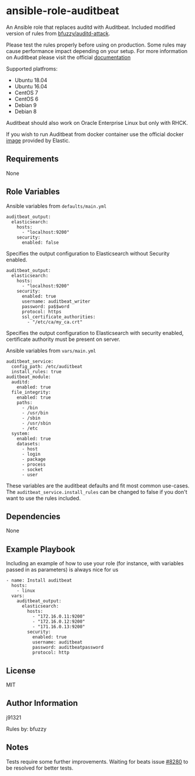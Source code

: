 ansible-role-auditbeat
=========

An Ansible role that replaces auditd with Auditbeat. Included modified version of rules from [bfuzzy/auditd-attack](https://github.com/bfuzzy/auditd-attack). 

Please test the rules properly before using on production. Some rules may cause performance impact depending on your setup. For more information on Auditbeat please visit the official [documentation](https://www.elastic.co/guide/en/beats/auditbeat/current/auditbeat-overview.html)

Supported platfroms:
- Ubuntu 18.04
- Ubuntu 16.04
- CentOS 7
- CentOS 6
- Debian 9
- Debian 8

Auditbeat should also work on Oracle Enterprise Linux but only with RHCK.

If you wish to run Auditbeat from docker container use the official docker [image](https://hub.docker.com/_/auditbeat) provided by Elastic.

Requirements
------------

None

Role Variables
--------------
Ansible variables from `defaults/main.yml`

    auditbeat_output:
      elasticsearch:
        hosts:
          - "localhost:9200"
        security:
          enabled: false

Specifies the output configuration to Elasticsearch without Security enabled.

    auditbeat_output:
      elasticsearch:
        hosts:
          - "localhost:9200"
        security:
          enabled: true
          username: auditbeat_writer
          password: pa$$word
          protocol: https
          ssl_certificate_authorities:
            - "/etc/ca/my_ca.crt"

Specifies the output configuration to Elasticsearch with security enabled, certificate authority must be present on server.

Ansible variables from `vars/main.yml`

    auditbeat_service:
      config_path: /etc/auditbeat
      install_rules: true
    auditbeat_module:
      auditd:
        enabled: true
      file_integrity:
        enabled: true
        paths:
          - /bin
          - /usr/bin
          - /sbin
          - /usr/sbin
          - /etc
      system:
        enabled: true
        datasets:
          - host
          - login
          - package
          - process
          - socket
          - user

These variables are the auditbeat defaults and fit most common use-cases. The `auditbeat_service.install_rules` can be changed to false if you don't want to use the rules included.

Dependencies
------------

None

Example Playbook
----------------

Including an example of how to use your role (for instance, with variables
passed in as parameters) is always nice for us

    - name: Install auditbeat
      hosts:
        - linux
      vars:
        auditbeat_output:
          elasticsearch:
            hosts:
              - "172.16.0.11:9200"
              - "172.16.0.12:9200"
              - "171.16.0.13:9200"
            security:
              enabled: true
              username: auditbeat
              password: auditbeatpassword
              protocol: http

License
-------

MIT

Author Information
------------------

j91321

Rules by: bfuzzy

Notes
-----

Tests require some further improvements. Waiting for beats issue [#8280](https://github.com/elastic/beats/issues/8280) to be resolved for better tests.

